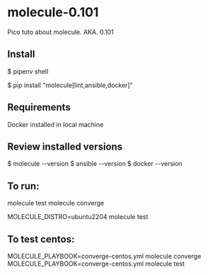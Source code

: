 # molecule-0.101
Pico tuto about molecule.  AKA. 0.101


## Install

$ pipenv shell

$ pip install "molecule[lint,ansible,docker]"

## Requirements

Docker installed in local machine

## Review installed versions

$ molecule --version
$ ansible --version
$ docker --version

## To run:

molecule test
molecule converge

MOLECULE_DISTRO=ubuntu2204 molecule test

## To test centos:

MOLECULE_PLAYBOOK=converge-centos.yml molecule converge
MOLECULE_PLAYBOOK=converge-centos.yml molecule test


